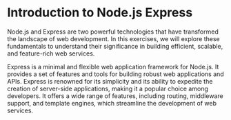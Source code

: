 # Introduction to Node.js Express

Node.js and Express are two powerful technologies that have transformed the landscape of web development. In this exercises, we will explore these fundamentals to understand their significance in building efficient, scalable, and feature-rich web services.

Express is a minimal and flexible web application framework for Node.js. It provides a set of features and tools for building robust web applications and APIs. Express is renowned for its simplicity and its ability to expedite the creation of server-side applications, making it a popular choice among developers. It offers a wide range of features, including routing, middleware support, and template engines, which streamline the development of web services.